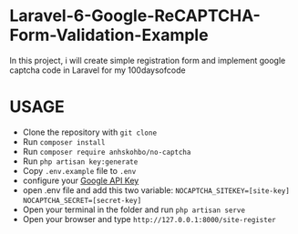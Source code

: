 # Laravel-6-Google-ReCAPTCHA-Form-Validation-Example
In this project, i will create simple registration form and implement google captcha code in Laravel  for my 100daysofcode 

# USAGE
- Clone the repository with ```git clone```
- Run ```composer install```
- Run ```composer require anhskohbo/no-captcha```
- Run ```php artisan key:generate```
- Copy ```.env.example``` file to ```.env```
- configure your [Google API Key](https://www.google.com/recaptcha/admin)
- open .env file and add this two variable: 
    ```NOCAPTCHA_SITEKEY=[site-key]```
    ```NOCAPTCHA_SECRET=[secret-key]```
- Open your terminal in the folder and run ```php artisan serve```
- Open your browser and type ```http://127.0.0.1:8000/site-register```

